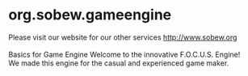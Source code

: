 # org.sobew.gameengine
Please visit our website for our other services http://www.sobew.org</br></br>
Basics for Game Engine
Welcome to the innovative F.O.C.U.S. Engine! </br>
We made this engine for the casual and experienced game maker.
